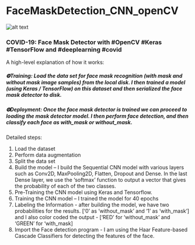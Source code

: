 # FaceMaskDetection_CNN_openCV

![alt text](outputFile.gif?raw=true)

### COVID-19: Face Mask Detector with #OpenCV #Keras #TensorFlow and #deeplearning #covid 

A high-level explanation of how it works:
##### ⨷Training:  Load the data set for face mask recognition (with mask and without mask image samples) from the local disk. I then trained a model (using Keras / TensorFlow) on this dataset and then serialized the face mask detector to disk.

##### ⨷Deployment: Once the face mask detector is trained we can proceed to loading the mask detector model. I then perform face detection, and then classify each face as with_mask or without_mask.

Detailed steps:
1.	Load the dataset
2.	Perform data augmentation
3.	Split the data set 
4.	Build the model – I build the Sequential CNN model with various layers such as Conv2D, MaxPooling2D, Flatten, Dropout and Dense. In the last Dense layer, we use the ‘softmax’ function to output a vector that gives the probability of each of the two classes.
5.	Pre-Training the CNN model using Keras and Tensorflow.
6.	Training the CNN model – I trained the model for 40 epochs
7.	Labeling the Information - after building the model, we have two probabilities for the results. [‘0’ as ‘without_mask’ and ‘1’ as ‘with_mask’] and I also color coded the output - [‘RED’ for ‘without_mask’ and ‘GREEN’ for ‘with_mask]
8.	Import the Face detection program - I am using the Haar Feature-based Cascade Classifiers for detecting the features of the face.
